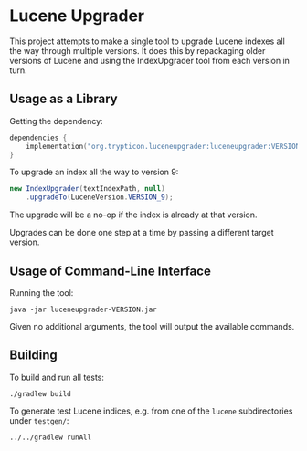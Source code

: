 Lucene Upgrader
===============

This project attempts to make a single tool to upgrade Lucene indexes all the
way through multiple versions. It does this by repackaging older versions of
Lucene and using the IndexUpgrader tool from each version in turn.


Usage as a Library
------------------

Getting the dependency:

```kotlin
dependencies {
    implementation("org.trypticon.luceneupgrader:luceneupgrader:VERSION")
}
```

To upgrade an index all the way to version 9:

```java
new IndexUpgrader(textIndexPath, null)
    .upgradeTo(LuceneVersion.VERSION_9);
```

The upgrade will be a no-op if the index is already at that version.

Upgrades can be done one step at a time by passing a different target version.


Usage of Command-Line Interface
-------------------------------

Running the tool:

```shell
java -jar luceneupgrader-VERSION.jar
```

Given no additional arguments, the tool will output the available commands.


Building
--------

To build and run all tests:

    ./gradlew build

To generate test Lucene indices, e.g. from one of the `lucene` subdirectories
under `testgen/`:

    ../../gradlew runAll

